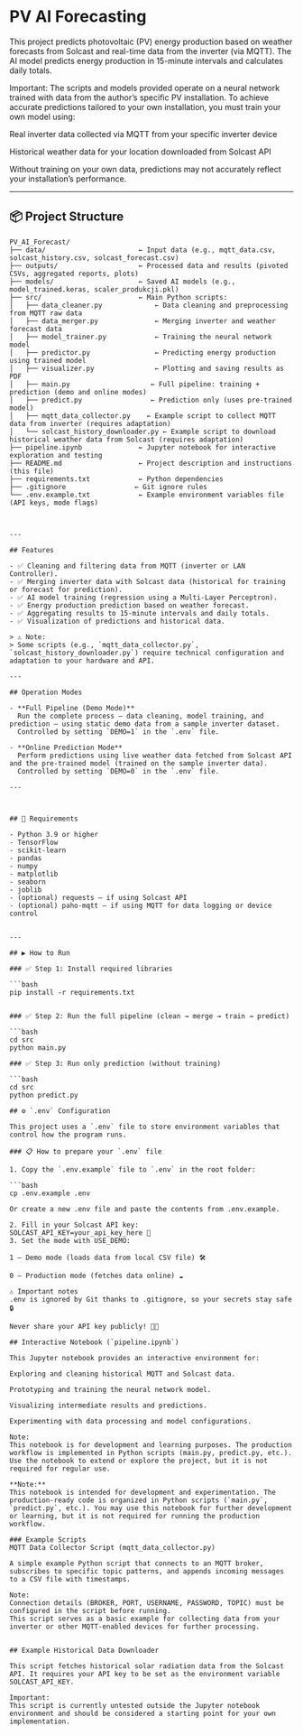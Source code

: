 # PV AI Forecasting
This project predicts photovoltaic (PV) energy production based on weather forecasts from Solcast and real-time data from the inverter (via MQTT). The AI model predicts energy production in 15-minute intervals and calculates daily totals.

Important:
The scripts and models provided operate on a neural network trained with data from the author’s specific PV installation.
To achieve accurate predictions tailored to your own installation, you must train your own model using:

Real inverter data collected via MQTT from your specific inverter device

Historical weather data for your location downloaded from Solcast API

Without training on your own data, predictions may not accurately reflect your installation’s performance.

---

## 📦 Project Structure
```
PV_AI_Forecast/
├── data/                       ← Input data (e.g., mqtt_data.csv, solcast_history.csv, solcast_forecast.csv)
├── outputs/                    ← Processed data and results (pivoted CSVs, aggregated reports, plots)
├── models/                     ← Saved AI models (e.g., model_trained.keras, scaler_produkcji.pkl)
├── src/                        ← Main Python scripts:
│   ├── data_cleaner.py             ← Data cleaning and preprocessing from MQTT raw data
│   ├── data_merger.py              ← Merging inverter and weather forecast data
│   ├── model_trainer.py            ← Training the neural network model
│   ├── predictor.py                ← Predicting energy production using trained model
│   ├── visualizer.py               ← Plotting and saving results as PDF
│   ├── main.py                    ← Full pipeline: training + prediction (demo and online modes)
│   ├── predict.py                 ← Prediction only (uses pre-trained model)
│   ├── mqtt_data_collector.py    ← Example script to collect MQTT data from inverter (requires adaptation)
│   └── solcast_history_downloader.py ← Example script to download historical weather data from Solcast (requires adaptation)
├── pipeline.ipynb              ← Jupyter notebook for interactive exploration and testing
├── README.md                   ← Project description and instructions (this file)
├── requirements.txt            ← Python dependencies
├── .gitignore                 ← Git ignore rules
└── .env.example.txt            ← Example environment variables file (API keys, mode flags)

  

---

## Features

- ✅ Cleaning and filtering data from MQTT (inverter or LAN Controller).  
- ✅ Merging inverter data with Solcast data (historical for training or forecast for prediction).  
- ✅ AI model training (regression using a Multi-Layer Perceptron).  
- ✅ Energy production prediction based on weather forecast.  
- ✅ Aggregating results to 15-minute intervals and daily totals.  
- ✅ Visualization of predictions and historical data.  

> ⚠️ Note:  
> Some scripts (e.g., `mqtt_data_collector.py`, `solcast_history_downloader.py`) require technical configuration and adaptation to your hardware and API.

---

## Operation Modes

- **Full Pipeline (Demo Mode)**  
  Run the complete process — data cleaning, model training, and prediction — using static demo data from a sample inverter dataset.  
  Controlled by setting `DEMO=1` in the `.env` file.

- **Online Prediction Mode**  
  Perform predictions using live weather data fetched from Solcast API and the pre-trained model (trained on the sample inverter data).  
  Controlled by setting `DEMO=0` in the `.env` file.

---



## 🔧 Requirements

- Python 3.9 or higher  
- TensorFlow  
- scikit-learn  
- pandas  
- numpy  
- matplotlib  
- seaborn  
- joblib  
- (optional) requests — if using Solcast API  
- (optional) paho-mqtt — if using MQTT for data logging or device control  


---

## ▶️ How to Run

### ✅ Step 1: Install required libraries

```bash
pip install -r requirements.txt


### ✅ Step 2: Run the full pipeline (clean → merge → train → predict)

```bash
cd src
python main.py

### ✅ Step 3: Run only prediction (without training)

```bash
cd src
python predict.py

## ⚙️ `.env` Configuration

This project uses a `.env` file to store environment variables that control how the program runs.

### 📋 How to prepare your `.env` file

1. Copy the `.env.example` file to `.env` in the root folder:

```bash
cp .env.example .env

Or create a new .env file and paste the contents from .env.example.

2. Fill in your Solcast API key:
SOLCAST_API_KEY=your_api_key_here 🔑
3. Set the mode with USE_DEMO:

1 — Demo mode (loads data from local CSV file) 🛠️

0 — Production mode (fetches data online) ☁️

⚠️ Important notes
.env is ignored by Git thanks to .gitignore, so your secrets stay safe 🔒

Never share your API key publicly! 🚫🔑

## Interactive Notebook (`pipeline.ipynb`)

This Jupyter notebook provides an interactive environment for:

Exploring and cleaning historical MQTT and Solcast data.

Prototyping and training the neural network model.

Visualizing intermediate results and predictions.

Experimenting with data processing and model configurations.

Note:
This notebook is for development and learning purposes. The production workflow is implemented in Python scripts (main.py, predict.py, etc.). Use the notebook to extend or explore the project, but it is not required for regular use.

**Note:**  
This notebook is intended for development and experimentation. The production-ready code is organized in Python scripts (`main.py`, `predict.py`, etc.). You may use this notebook for further development or learning, but it is not required for running the production workflow.

### Example Scripts
MQTT Data Collector Script (mqtt_data_collector.py)

A simple example Python script that connects to an MQTT broker, subscribes to specific topic patterns, and appends incoming messages to a CSV file with timestamps.

Note:
Connection details (BROKER, PORT, USERNAME, PASSWORD, TOPIC) must be configured in the script before running.
This script serves as a basic example for collecting data from your inverter or other MQTT-enabled devices for further processing.


## Example Historical Data Downloader

This script fetches historical solar radiation data from the Solcast API. It requires your API key to be set as the environment variable SOLCAST_API_KEY.

Important:
This script is currently untested outside the Jupyter notebook environment and should be considered a starting point for your own implementation.